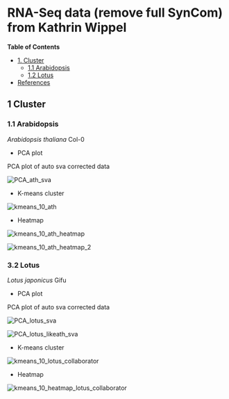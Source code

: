 # RNA-Seq data (remove full SynCom) from Kathrin Wippel #

<!-- content start -->

**Table of Contents**

- [1. Cluster](#3-cluster)
    - [1.1 Arabidopsis](#31-arabidopsis)
    - [1.2 Lotus](#32-lotus)
- [References](#references)
    
<!-- content end -->
 
## 1 Cluster

### 1.1 Arabidopsis

*Arabidopsis thaliana* Col-0

* PCA plot

PCA plot of auto sva corrected data

![PCA_ath_sva](results_rmfull/PCA_ath_sva.jpg)

* K-means cluster

![kmeans_10_ath](results_rmfull/kmeans_10_ath.jpg)

* Heatmap

![kmeans_10_ath_heatmap](results_rmfull/kmeans_10_ath_heatmap.jpg)

![kmeans_10_ath_heatmap_2](results_rmfull/kmeans_10_ath_heatmap_2.jpg)

### 3.2 Lotus

*Lotus japonicus* Gifu

* PCA plot

PCA plot of auto sva corrected data

![PCA_lotus_sva](results_rmfull/PCA_lotus_sva.jpg)

![PCA_lotus_likeath_sva](results_rmfull/PCA_lotus_likeath_sva.jpg)

* K-means cluster

![kmeans_10_lotus_collaborator](results/kmeans_10_lotus_collaborator.jpg)

* Heatmap

![kmeans_10_heatmap_lotus_collaborator](results/kmeans_10_heatmap_lotus_collaborator.jpg)
